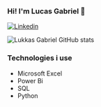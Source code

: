 ### Hi! I'm Lucas Gabriel 👋

[![Linkedin](https://img.shields.io/badge/LinkedIn-0077B5?style=for-the-badge&logo=linkedin&logoColor=white)](https://www.linkedin.com/in/lucas-soares-2428122a7/)

![Lukkas Gabriel GitHub stats](https://github-readme-stats.vercel.app/api?username=LukkasGabriel&show_icons=true&theme=dracula)

### Technologies i use

- Microsoft Excel
- Power Bi
- SQL
- Python
